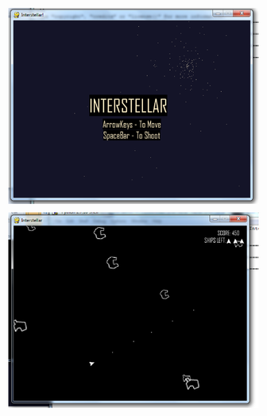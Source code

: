 ![alt text](https://github.com/gauthamgoli/Interstellar/raw/master/gameplay.png "Start Screen")

![alt text](https://github.com/gauthamgoli/Interstellar/raw/master/startscreen.png "Game play")